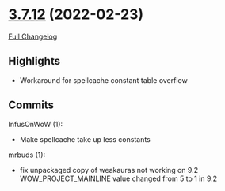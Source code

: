 # [3.7.12](https://github.com/WeakAuras/WeakAuras2/tree/3.7.12) (2022-02-23)

[Full Changelog](https://github.com/WeakAuras/WeakAuras2/compare/3.7.11...3.7.12)

## Highlights

 - Workaround for spellcache constant table overflow 

## Commits

InfusOnWoW (1):

- Make spellcache take up less constants

mrbuds (1):

- fix unpackaged copy of weakauras not working on 9.2 WOW_PROJECT_MAINLINE value changed from 5 to 1 in 9.2

